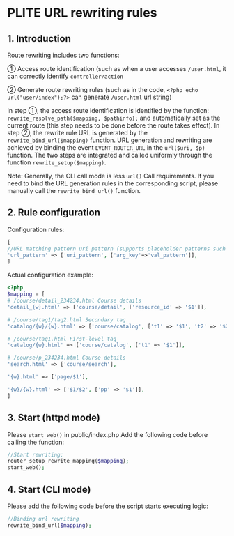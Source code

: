 # PLITE URL rewriting rules

## 1. Introduction

Route rewriting includes two functions:

① Access route identification (such as when a user accesses `/user.html`, it can correctly identify `controller/action`

② Generate route rewriting rules (such as in the code, `<?php echo url("user/index");?>` can generate `/user.html` url string)

In step ①, the access route identification is identified by the function: `rewrite_resolve_path($mapping, $pathinfo);` and automatically set as the current route (this step needs to be done before the route takes effect). In step ②, the rewrite rule URL is generated by the `rewrite_bind_url($mapping)` function. URL generation and rewriting are achieved by binding the event `EVENT_ROUTER_URL` in the `url($uri, $p)` function. The two steps are integrated and called uniformly through the function `rewrite_setup($mapping)`.

Note: Generally, the CLI call mode is less `url()` Call requirements. If you need to bind the URL generation rules in the corresponding script, please manually call the `rewrite_bind_url()` function.

## 2. Rule configuration

Configuration rules:

```php
[
//URL matching pattern uri pattern (supports placeholder patterns such as $1 and ￥2), data key data value (supports placeholder patterns such as $1 and ￥2)
'url_pattern' => ['uri_pattern', ['arg_key'=>'val_pattern']],
]
```

Actual configuration example:
```php
<?php
$mapping = [
# /course/detail_234234.html Course details
'detail_{w}.html' => ['course/detail', ['resource_id' => '$1']],

# /course/tag1/tag2.html Secondary tag
'catalog/{w}/{w}.html' => ['course/catalog', ['t1' => '$1', 't2' => '$2']],

# /course/tag1.html First-level tag
'catalog/{w}.html' => ['course/catalog', ['t1' => '$1']],

# /course/p_234234.html Course details
'search.html' => ['course/search'],

'{w}.html' => ['page/$1'],

'{w}/{w}.html' => ['$1/$2', ['pp' => '$1']],
]

```

## 3. Start (httpd mode)
Please `start_web()` in public/index.php Add the following code before calling the function:
```php
//Start rewriting:
router_setup_rewrite_mapping($mapping);
start_web();
```

## 4. Start (CLI mode)

Please add the following code before the script starts executing logic:

```php
//Binding url rewriting
rewrite_bind_url($mapping);
```
